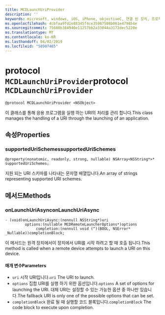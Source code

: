 ```yaml
---
title: MCDLaunchUriProvider
description: ''
keywords: microsoft, windows, iOS, iPhone, objectiveC, 연결 된 장치, 프로젝트 로마
ms.openlocfilehash: 4cbfaa9fd1e88345f4ce35987508b061e479854e
ms.sourcegitcommit: 75680b384946e11257bb2a33044a3172dec5220e
ms.translationtype: MT
ms.contentlocale: ko-KR
ms.lasthandoff: 04/02/2019
ms.locfileid: "58907465"
---
```

# <a name="protocol-mcdlaunchuriprovider"></a><span data-ttu-id="98d03-103">protocol `MCDLaunchUriProvider`</span><span class="sxs-lookup"><span data-stu-id="98d03-103">protocol `MCDLaunchUriProvider`</span></span>

```
@protocol MCDLaunchUriProvider <NSObject>
```

<span data-ttu-id="98d03-104">이 클래스를 통해 응용 프로그램을 실행 하는 URI의 처리를 관리 합니다.</span><span class="sxs-lookup"><span data-stu-id="98d03-104">This class manages the handling of a URI through the launching of an application.</span></span>

## <a name="properties"></a><span data-ttu-id="98d03-105">속성</span><span class="sxs-lookup"><span data-stu-id="98d03-105">Properties</span></span> 
### <a name="supportedurischemes"></a><span data-ttu-id="98d03-106">supportedUriSchemes</span><span class="sxs-lookup"><span data-stu-id="98d03-106">supportedUriSchemes</span></span>
`@property(nonatomic, readonly, strong, nullable) NSArray<NSString*>* supportedUriSchemes;`

<span data-ttu-id="98d03-107">지원 되는 URI 스키마를 나타내는 문자열 배열입니다.</span><span class="sxs-lookup"><span data-stu-id="98d03-107">An array of strings representing supported URI schemes.</span></span>

## <a name="methods"></a><span data-ttu-id="98d03-108">메서드</span><span class="sxs-lookup"><span data-stu-id="98d03-108">Methods</span></span>

### <a name="onlaunchuriasync"></a><span data-ttu-id="98d03-109">onLaunchUriAsync</span><span class="sxs-lookup"><span data-stu-id="98d03-109">onLaunchUriAsync</span></span>
```
- (void)onLaunchUriAsync:(nonnull NSString*)uri
         options:(nullable MCDRemoteLauncherOptions*)options
              completion:(nonnull void (^)(BOOL, NSError* _Nullable))completionBlock;
```

<span data-ttu-id="98d03-110">이 메서드는 원격 장치에서이 장치에서 URI를 시작 하려고 할 때 호출 됩니다.</span><span class="sxs-lookup"><span data-stu-id="98d03-110">This method is called when a remote device attempts to launch a URI on this device.</span></span>

#### <a name="parameters"></a><span data-ttu-id="98d03-111">매개 변수</span><span class="sxs-lookup"><span data-stu-id="98d03-111">Parameters</span></span> 
* <span data-ttu-id="98d03-112">`uri` 시작 URI입니다.</span><span class="sxs-lookup"><span data-stu-id="98d03-112">`uri` The URI to launch.</span></span>
* <span data-ttu-id="98d03-113">`options` 집합 URI를 실행 하기 위한 옵션입니다.</span><span class="sxs-lookup"><span data-stu-id="98d03-113">`options` A set of options for launching the URI.</span></span> <span data-ttu-id="98d03-114">대체 URI는 설정할 수 있는 가능한 옵션 중 하나만 있습니다.</span><span class="sxs-lookup"><span data-stu-id="98d03-114">The fallback URI is only one of the possible options that can be set.</span></span>
* <span data-ttu-id="98d03-115">`completionBlock` 완료 될 때 실행할 코드 블록입니다.</span><span class="sxs-lookup"><span data-stu-id="98d03-115">`completionBlock` The code block to execute upon completion.</span></span>